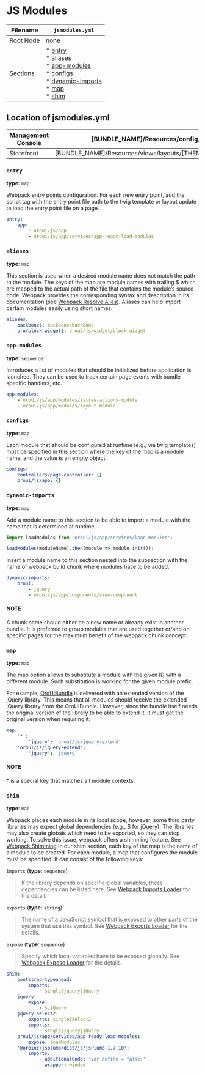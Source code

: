 <a id="reference-format-jsmodules"></a>

# JS Modules

| Filename   | `jsmodules.yml`                                                                                                              |
|------------|------------------------------------------------------------------------------------------------------------------------------|
| Root Node  | none                                                                                                                         |
| Sections   | * [entry]()<br/>* [aliases]()<br/>* [app-modules]()<br/>* [configs]()<br/>* [dynamic-imports]()<br/>* [map]()<br/>* [shim]() |

## Location of jsmodules.yml

| Management Console   | [BUNDLE_NAME]/Resources/config/oro/jsmodules.yml                        |
|----------------------|-------------------------------------------------------------------------|
| Storefront           | [BUNDLE_NAME]/Resources/views/layouts/[THEME_NAME]/config/jsmodules.yml |

### `entry`

**type**: `map`

Webpack entry points configuration. For each new entry point, add the script tag
with the entry point file path to the twig template or layout update to load the entry point file on a page.

```yaml
entry:
    app:
        - oroui/js/app
        - oroui/js/app/services/app-ready-load-modules
```

### `aliases`

**type**: `map`

This section is used when a desired module name does not match the path to the module.
The keys of the map are module names with trailing $ which are mapped to the actual path of the file that contains the module’s source code.
Webpack provides the corresponding syntax and description in its documentation (see <a href="https://webpack.js.org/configuration/resolve/#resolvealias" target="_blank">Webpack Resolve Alias</a>).
Aliases can help import certain modules easily using short names.

```yaml
aliases:
    backbone$: backbone/backbone
    oro/block-widget$: oroui/js/widget/block-widget
```

### `app-modules`

**type**: `sequence`

Introduces a list of modules that should be initialized before application is launched. They can be used to track certain page events with bundle specific handlers, etc.

```yaml
app-modules:
    - oroui/js/app/modules/jstree-actions-module
    - oroui/js/app/modules/layout-module
```

### `configs`

**type**: `map`

Each module that should be configured at runtime (e.g., via twig templates) must be specified in this section where the key of the map is a module name, and the value is an empty object.

```yaml
configs:
    controllers/page-controller: {}
    oroui/js/app: {}
```

### `dynamic-imports`

**type**: `map`

Add a module name to this section to be able to import a module with the name that is determined at runtime.

```javascript
import loadModules from 'oroui/js/app/services/load-modules';

loadModules(moduleName).then(module => module.init());
```

Insert a module name to this section nested into the subsection with the name of webpack build chunk where modules have to be added.

```yaml
dynamic-imports:
    oroui:
        - jquery
        - oroui/js/app/components/view-component
```

#### NOTE
A chunk name should either be a new name or already exist in another bundle.
It is preferred to group modules that are used together or/and on specific pages for the maximum benefit of the webpack chunk concept.

<a id="reference-format-jsmodules-map"></a>

### `map`

**type**: `map`

The map option allows to substitute a module with the given ID with a different module. Such substitution is working for the given module prefix.

For example, <a href="https://github.com/oroinc/platform/tree/master/src/Oro/Bundle/UIBundle" target="_blank">OroUIBundle</a> is delivered with an extended version of the jQuery library. This means
that all modules should receive the extended jQuery library from the OroUIBundle. However, since
the bundle itself needs the original version of the library to be able to extend it, it must get
the original version when requiring it:

```yaml
map:
    '*':
        'jquery': 'oroui/js/jquery-extend'
    'oroui/js/jquery-extend':
        'jquery': 'jquery'
```

#### NOTE
\* is a special key that matches all module contexts.

### `shim`

**type**: `map`

Webpack places each module in its local scope, however, some third party libraries may expect global dependencies (e.g., $ for jQuery). The libraries may also create globals which need to be exported, so they can stop working. To solve this issue, webpack offers a shimming feature. See <a href="https://webpack.js.org/guides/shimming/" target="_blank">Webpack Shimming</a>
In our shim section, each key of the map is the name of a module to be created. For each module, a map that
configures the module must be specified. It can consist of the following keys:

`imports` (**type**: `sequence`)

> If the library depends on specific global variables, these dependencies can be listed here. See <a href="https://webpack.js.org/loaders/imports-loader" target="_blank">Webpack Imports Loader</a> for the detail.

`exports` (**type**: `string`)

> The name of a JavaScript symbol that is exposed to other parts of the system that use this symbol. See <a href="https://webpack.js.org/loaders/imports-loader" target="_blank">Webpack Exports Loader</a> for the details.

`expose` (**type**: `sequence`)

> Specify which local variables have to be exposed globally. See <a href="https://webpack.js.org/loaders/imports-loader" target="_blank">Webpack Expose Loader</a> for the details.
```yaml
shim:
    bootstrap-typeahead:
        imports:
            - single|jquery|jQuery
    jquery:
        expose:
            - $,jQuery
    jquery.select2:
        exports: single|Select2
        imports:
            - single|jquery|jQuery
    oroui/js/app/services/app-ready-load-modules:
        expose: loadModules
    '@oroinc/jsplumb/dist/js/jsPlumb-1.7.10':
        imports:
            - additionalCode: 'var define = false;'
              wrapper: window
```

<!-- Frontend -->
